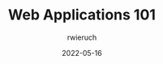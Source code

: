 ---
author: rwieruch
date: 2022-05-16
draft: true
permalink: false
tags:
  - web-apps
  - concepts
target_url: https://www.robinwieruch.de/web-applications/
title: Web Applications 101
---